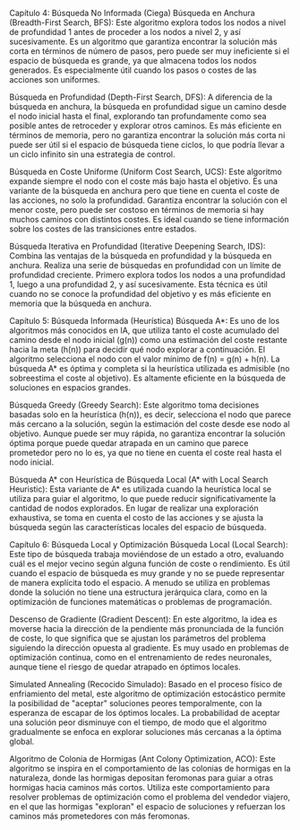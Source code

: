 Capítulo 4: Búsqueda No Informada (Ciega)
Búsqueda en Anchura (Breadth-First Search, BFS): Este algoritmo explora todos los nodos a nivel de profundidad 1 antes de proceder a los nodos a nivel 2, y así sucesivamente. Es un algoritmo que garantiza encontrar la solución más corta en términos de número de pasos, pero puede ser muy ineficiente si el espacio de búsqueda es grande, ya que almacena todos los nodos generados. Es especialmente útil cuando los pasos o costes de las acciones son uniformes.

Búsqueda en Profundidad (Depth-First Search, DFS): A diferencia de la búsqueda en anchura, la búsqueda en profundidad sigue un camino desde el nodo inicial hasta el final, explorando tan profundamente como sea posible antes de retroceder y explorar otros caminos. Es más eficiente en términos de memoria, pero no garantiza encontrar la solución más corta ni puede ser útil si el espacio de búsqueda tiene ciclos, lo que podría llevar a un ciclo infinito sin una estrategia de control.

Búsqueda en Coste Uniforme (Uniform Cost Search, UCS): Este algoritmo expande siempre el nodo con el coste más bajo hasta el objetivo. Es una variante de la búsqueda en anchura pero que tiene en cuenta el coste de las acciones, no solo la profundidad. Garantiza encontrar la solución con el menor coste, pero puede ser costoso en términos de memoria si hay muchos caminos con distintos costes. Es ideal cuando se tiene información sobre los costes de las transiciones entre estados.

Búsqueda Iterativa en Profundidad (Iterative Deepening Search, IDS): Combina las ventajas de la búsqueda en profundidad y la búsqueda en anchura. Realiza una serie de búsquedas en profundidad con un límite de profundidad creciente. Primero explora todos los nodos a una profundidad 1, luego a una profundidad 2, y así sucesivamente. Esta técnica es útil cuando no se conoce la profundidad del objetivo y es más eficiente en memoria que la búsqueda en anchura.

Capítulo 5: Búsqueda Informada (Heurística)
Búsqueda A*: Es uno de los algoritmos más conocidos en IA, que utiliza tanto el coste acumulado del camino desde el nodo inicial (g(n)) como una estimación del coste restante hacia la meta (h(n)) para decidir qué nodo explorar a continuación. El algoritmo selecciona el nodo con el valor mínimo de f(n) = g(n) + h(n). La búsqueda A* es óptima y completa si la heurística utilizada es admisible (no sobreestima el coste al objetivo). Es altamente eficiente en la búsqueda de soluciones en espacios grandes.

Búsqueda Greedy (Greedy Search): Este algoritmo toma decisiones basadas solo en la heurística (h(n)), es decir, selecciona el nodo que parece más cercano a la solución, según la estimación del coste desde ese nodo al objetivo. Aunque puede ser muy rápida, no garantiza encontrar la solución óptima porque puede quedar atrapada en un camino que parece prometedor pero no lo es, ya que no tiene en cuenta el coste real hasta el nodo inicial.

Búsqueda A* con Heurística de Búsqueda Local (A* with Local Search Heuristic): Esta variante de A* es utilizada cuando la heurística local se utiliza para guiar el algoritmo, lo que puede reducir significativamente la cantidad de nodos explorados. En lugar de realizar una exploración exhaustiva, se toma en cuenta el costo de las acciones y se ajusta la búsqueda según las características locales del espacio de búsqueda.

Capítulo 6: Búsqueda Local y Optimización
Búsqueda Local (Local Search): Este tipo de búsqueda trabaja moviéndose de un estado a otro, evaluando cuál es el mejor vecino según alguna función de coste o rendimiento. Es útil cuando el espacio de búsqueda es muy grande y no se puede representar de manera explícita todo el espacio. A menudo se utiliza en problemas donde la solución no tiene una estructura jerárquica clara, como en la optimización de funciones matemáticas o problemas de programación.

Descenso de Gradiente (Gradient Descent): En este algoritmo, la idea es moverse hacia la dirección de la pendiente más pronunciada de la función de coste, lo que significa que se ajustan los parámetros del problema siguiendo la dirección opuesta al gradiente. Es muy usado en problemas de optimización continua, como en el entrenamiento de redes neuronales, aunque tiene el riesgo de quedar atrapado en óptimos locales.

Simulated Annealing (Recocido Simulado): Basado en el proceso físico de enfriamiento del metal, este algoritmo de optimización estocástico permite la posibilidad de "aceptar" soluciones peores temporalmente, con la esperanza de escapar de los óptimos locales. La probabilidad de aceptar una solución peor disminuye con el tiempo, de modo que el algoritmo gradualmente se enfoca en explorar soluciones más cercanas a la óptima global.

Algoritmo de Colonia de Hormigas (Ant Colony Optimization, ACO): Este algoritmo se inspira en el comportamiento de las colonias de hormigas en la naturaleza, donde las hormigas depositan feromonas para guiar a otras hormigas hacia caminos más cortos. Utiliza este comportamiento para resolver problemas de optimización como el problema del vendedor viajero, en el que las hormigas "exploran" el espacio de soluciones y refuerzan los caminos más prometedores con más feromonas.